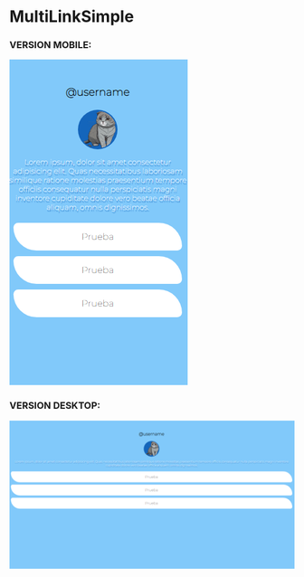 # MultiLinkSimple

<h3>VERSION MOBILE: </h3>

<img src="mobile1.png">

<h3>VERSION DESKTOP: </h3>

<img src="desktop2.png">
